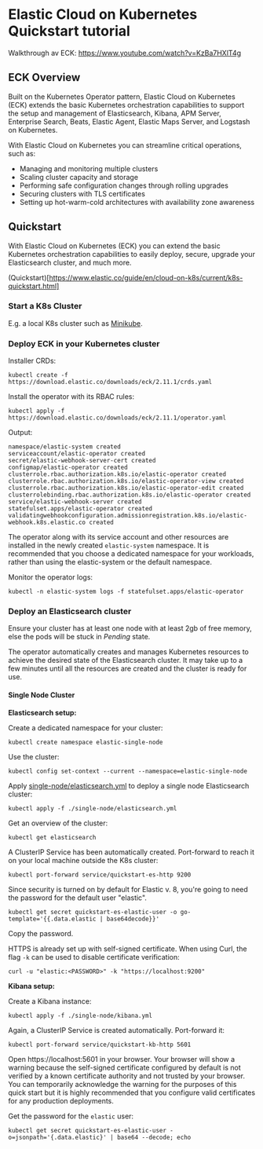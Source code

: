 # Elastic Cloud on Kubernetes Quickstart tutorial

Walkthrough av ECK: https://www.youtube.com/watch?v=KzBa7HXlT4g

## ECK Overview

Built on the Kubernetes Operator pattern, Elastic Cloud on Kubernetes (ECK) extends the basic Kubernetes orchestration capabilities to support the setup and management of Elasticsearch, Kibana, APM Server, Enterprise Search, Beats, Elastic Agent, Elastic Maps Server, and Logstash on Kubernetes.

With Elastic Cloud on Kubernetes you can streamline critical operations, such as:

- Managing and monitoring multiple clusters
- Scaling cluster capacity and storage
- Performing safe configuration changes through rolling upgrades
- Securing clusters with TLS certificates
- Setting up hot-warm-cold architectures with availability zone awareness

## Quickstart

With Elastic Cloud on Kubernetes (ECK) you can extend the basic Kubernetes orchestration capabilities to easily deploy, secure, upgrade your Elasticsearch cluster, and much more.

(Quickstart)[https://www.elastic.co/guide/en/cloud-on-k8s/current/k8s-quickstart.html]

### Start a K8s Cluster

E.g. a local K8s cluster such as [Minikube](https://minikube.sigs.k8s.io/docs/start/).

### Deploy ECK in your Kubernetes cluster

Installer CRDs:

`kubectl create -f https://download.elastic.co/downloads/eck/2.11.1/crds.yaml`

Install the operator with its RBAC rules:

`kubectl apply -f https://download.elastic.co/downloads/eck/2.11.1/operator.yaml`

Output:

```
namespace/elastic-system created
serviceaccount/elastic-operator created
secret/elastic-webhook-server-cert created
configmap/elastic-operator created
clusterrole.rbac.authorization.k8s.io/elastic-operator created
clusterrole.rbac.authorization.k8s.io/elastic-operator-view created
clusterrole.rbac.authorization.k8s.io/elastic-operator-edit created
clusterrolebinding.rbac.authorization.k8s.io/elastic-operator created
service/elastic-webhook-server created
statefulset.apps/elastic-operator created
validatingwebhookconfiguration.admissionregistration.k8s.io/elastic-webhook.k8s.elastic.co created
```

The operator along with its service account and other resources are installed in the newly created `elastic-system` namespace. It is recommended that you choose a dedicated namespace for your workloads, rather than using the elastic-system or the default namespace.

Monitor the operator logs:

`kubectl -n elastic-system logs -f statefulset.apps/elastic-operator`

### Deploy an Elasticsearch cluster

Ensure your cluster has at least one node with at least 2gb of free memory, else the pods will be stuck in *Pending* state.

The operator automatically creates and manages Kubernetes resources to achieve the desired state of the Elasticsearch cluster. It may take up to a few minutes until all the resources are created and the cluster is ready for use.

#### Single Node Cluster

**Elasticsearch setup:**

Create a dedicated namespace for your cluster:

`kubectl create namespace elastic-single-node`

Use the cluster:

`kubectl config set-context --current --namespace=elastic-single-node`

Apply [single-node/elasticsearch.yml](./single-node/elasticsearch.yml) to deploy a single node Elasticsearch cluster:

`kubectl apply -f ./single-node/elasticsearch.yml`

Get an overview of the cluster:

`kubectl get elasticsearch`

A ClusterIP Service has been automatically created. Port-forward to reach it on your local machine outside the K8s cluster:

`kubectl port-forward service/quickstart-es-http 9200`

Since security is turned on by default for Elastic v. 8, you're going to need the password for the default user "elastic". 

`kubectl get secret quickstart-es-elastic-user -o go-template='{{.data.elastic | base64decode}}'`

Copy the password.

HTTPS is already set up with self-signed certificate. When using Curl, the flag `-k` can be used to disable certificate verification:

`curl -u "elastic:<PASSWORD>" -k "https://localhost:9200"`

**Kibana setup:**

Create a Kibana instance:

`kubectl apply -f ./single-node/kibana.yml`

Again, a ClusterIP Service is created automatically. Port-forward it:

`kubectl port-forward service/quickstart-kb-http 5601`

Open https://localhost:5601 in your browser. Your browser will show a warning because the self-signed certificate configured by default is not verified by a known certificate authority and not trusted by your browser. You can temporarily acknowledge the warning for the purposes of this quick start but it is highly recommended that you configure valid certificates for any production deployments.

Get the password for the `elastic` user:

`kubectl get secret quickstart-es-elastic-user -o=jsonpath='{.data.elastic}' | base64 --decode; echo`
